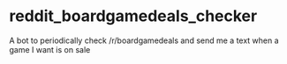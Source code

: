# reddit_boardgamedeals_checker
A bot to periodically check /r/boardgamedeals and send me a text when a game I want is on sale
